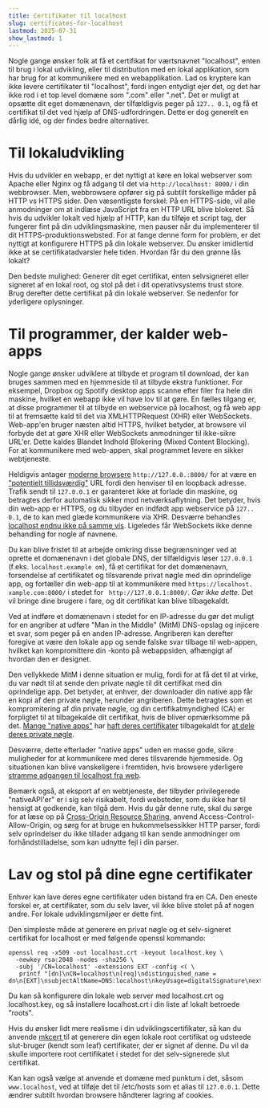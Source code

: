 ```yaml
---
title: Certifikater til localhost
slug: certificates-for-localhost
lastmod: 2025-07-31
show_lastmod: 1
---
```


Nogle gange ønsker folk at få et certifikat for værtsnavnet "localhost", enten til brug i lokal udvikling, eller til distribution med en lokal applikation, som har brug for at kommunikere med en webapplikation. Lad os kryptere kan ikke levere certifikater til "localhost", fordi ingen entydigt ejer det, og det har ikke rod i et top level domæne som ".com" eller ".net". Det er muligt at opsætte dit eget domænenavn, der tilfældigvis peger på `127.. 0.1`, og få et certifikat til det ved hjælp af DNS-udfordringen. Dette er dog generelt en dårlig idé, og der findes bedre alternativer.

# Til lokaludvikling

Hvis du udvikler en webapp, er det nyttigt at køre en lokal webserver som Apache eller Nginx og få adgang til det via `http://localhost: 8000/` i din webbrowser. Men, webbrowsere opfører sig på subtilt forskellige måder på HTTP vs HTTPS sider. Den væsentligste forskel: På en HTTPS-side, vil alle anmodninger om at indlæse JavaScript fra en HTTP URL blive blokeret. Så hvis du udvikler lokalt ved hjælp af HTTP, kan du tilføje et script tag, der fungerer fint på din udviklingsmaskine, men pauser når du implementerer til dit HTTPS-produktionswebsted. For at fange denne form for problem, er det nyttigt at konfigurere HTTPS på din lokale webserver. Du ønsker imidlertid ikke at se certifikatadvarsler hele tiden. Hvordan får du den grønne lås lokalt?

Den bedste mulighed: Generer dit eget certifikat, enten selvsigneret eller signeret af en lokal root, og stol på det i dit operativsystems trust store. Brug derefter dette certifikat på din lokale webserver. Se nedenfor for yderligere oplysninger.

# Til programmer, der kalder web-apps

Nogle gange ønsker udviklere at tilbyde et program til download, der kan bruges sammen med en hjemmeside til at tilbyde ekstra funktioner. For eksempel, Dropbox og Spotify desktop apps scanne efter filer fra hele din maskine, hvilket en webapp ikke vil have lov til at gøre. En fælles tilgang er, at disse programmer til at tilbyde en webservice på localhost, og få web app til at fremsætte kald til det via XMLHTTPRequest (XHR) eller WebSockets. Web-app'en bruger næsten altid HTTPS, hvilket betyder, at browsere vil forbyde det at gøre XHR eller WebSockets anmodninger til ikke-sikre URL'er. Dette kaldes Blandet Indhold Blokering (Mixed Content Blocking). For at kommunikere med web-appen, skal programmet levere en sikker webtjeneste.

Heldigvis antager [moderne browsere][mcb-localhost] `http://127.0.0.:8000/` for at være en ["potentielt tillidsværdig"][secure-contexts] URL fordi den henviser til en loopback adresse. Trafik sendt til `127.0.0.1` er garanteret ikke at forlade din maskine, og betragtes derfor automatisk sikker mod netværksaflytning. Det betyder, hvis din web-app er HTTPS, og du tilbyder en indfødt app webservice på `127.. 0.1`, de to kan med glæde kommunikere via XHR. Desværre behandles [localhost endnu ikke på samme vis][let-localhost]. Ligeledes får WebSockets ikke denne behandling for nogle af navnene.

Du kan blive fristet til at arbejde omkring disse begrænsninger ved at oprette et domænenavn i det globale DNS, der tilfældigvis løser `127.0.0.1` (f.eks. `localhost.example om`), få et certifikat for det domænenavn, forsendelse af certifikatet og tilsvarende privat nøgle med din oprindelige app, og fortæller din web-app til at kommunikere med `https://localhost. xample.com:8000/` i stedet for ` http://127.0.0.1:8000/`. *Gør ikke dette.* Det vil bringe dine brugere i fare, og dit certifikat kan blive tilbagekaldt.

Ved at indføre et domænenavn i stedet for en IP-adresse du gør det muligt for en angriber at udføre "Man in the Middle" (MitM) DNS-opslag og injicere et svar, som peger på en anden IP-adresse. Angriberen kan derefter foregive at være den lokale app og sende falske svar tilbage til web-appen, hvilket kan kompromittere din -konto på webappsiden, afhængigt af hvordan den er designet.

Den vellykkede MitM i denne situation er mulig, fordi for at få det til at virke, du var nødt til at sende den private nøgle til dit certifikat med din oprindelige app. Det betyder, at enhver, der downloader din native app får en kopi af den private nøgle, herunder angriberen. Dette betragtes som et kompromitering af din private nøgle, og din certifikatmyndighed (CA) er forpligtet til at tilbagekalde dit certifikat, hvis de bliver opmærksomme på det. [Mange "native apps"][mdsp1] har [haft deres certifikater][mdsp2] tilbagekaldt for [at dele deres private nøgle][mdsp3].

Desværre, dette efterlader "native apps" uden en masse gode, sikre muligheder for at kommunikere med deres tilsvarende hjemmeside. Og situationen kan blive vanskeligere i fremtiden, hvis browsere yderligere [stramme adgangen til localhost fra web][tighten-access].

Bemærk også, at eksport af en webtjeneste, der tilbyder privilegerede "nativeAPI'er" er i sig selv risikabelt, fordi websteder, som du ikke har til hensigt at godkende, kan tilgå dem. Hvis du går denne rute, skal du sørge for at læse op på [Cross-Origin Resource Sharing][cors], anvend Access-Control-Allow-Origin, og sørg for at bruge en hukommelsessikker HTTP parser, fordi selv oprindelser du ikke tillader adgang til kan sende anmodninger om forhåndstilladelse, som kan udnytte fejl i din parser.

# Lav og stol på dine egne certifikater

Enhver kan lave deres egne certifikater uden bistand fra en CA. Den eneste forskel er, at certifikater, som du selv laver, vil ikke blive stolet på af nogen andre. For lokale udviklingsmiljøer er dette fint.

Den simpleste måde at generere en privat nøgle og et selv-signeret certifikat for localhost er med følgende openssl kommando:

    openssl req -x509 -out localhost.crt -keyout localhost.key \
      -newkey rsa:2048 -nodes -sha256 \
      -subj '/CN=localhost' -extensions EXT -config <( \
       printf "[dn]\nCN=localhost\n[req]\ndistinguished_name = dn\n[EXT]\nsubjectAltName=DNS:localhost\nkeyUsage=digitalSignature\nextendedKeyUsage=serverAuth")

Du kan så konfigurere din lokale web server med localhost.crt og localhost.key, og så installere localhost.crt i din liste af lokalt betroede "roots".

Hvis du ønsker lidt mere realisme i din udviklingscertifikater, så kan du anvende [ mkcert ][mkcert] til at generere din egen lokale root certifikat og udsteede slut-bruger (kendt som leaf) certifikater, der er signet af denne. Du vil da skulle importere root certifikatet i stedet for det selv-signerede slut certifikat.

Kan kan også vælge at anvende et domæne med punktum i det, såsom `www.localhost`, ved at tilføje det til /etc/hosts som et alias til `127.0.0.1`. Dette ændrer subtilt hvordan browsere håndterer lagring af cookies.

[mcb-localhost]: https://bugs.chromium.org/p/chromium/issues/detail?id=607878
[secure-contexts]: https://www.w3.org/TR/secure-contexts/#is-origin-trustworthy
[let-localhost]: https://tools.ietf.org/html/draft-ietf-dnsop-let-localhost-be-localhost-02
[mdsp1]: https://groups.google.com/d/msg/mozilla.dev.security.policy/eV89JXcsBC0/wsj5zpbbAQAJ
[mdsp2]: https://groups.google.com/d/msg/mozilla.dev.security.policy/T6emeoE-lCU/-k-A2dEdAQAJ
[mdsp3]: https://groups.google.com/d/msg/mozilla.dev.security.policy/pk039T_wPrI/tGnFDFTnCQAJ
[tighten-access]: https://bugs.chromium.org/p/chromium/issues/detail?id=378566
[mkcert]: https://github.com/FiloSottile/mkcert
[cors]: https://developer.mozilla.org/en-US/docs/Web/HTTP/CORS
